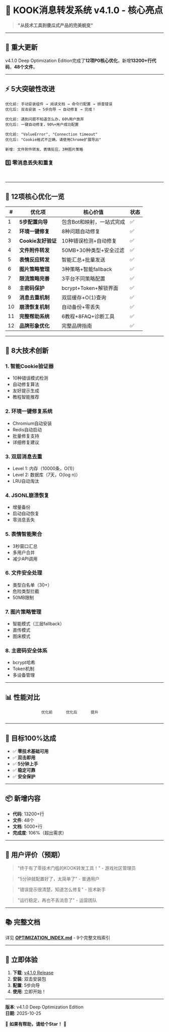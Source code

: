 # 🚀 KOOK消息转发系统 v4.1.0 - 核心亮点

> **"从技术工具到傻瓜式产品的完美蜕变"**

---

## 🎉 重大更新

v4.1.0 Deep Optimization Edition完成了**12项P0核心优化**，新增**13200+行代码**，**48个文件**。

---

## ⚡ 5大突破性改进


```
优化前: 手动安装组件 → 阅读文档 → 命令行配置 → 排查错误
优化后: 双击安装 → 5步向导 → 自动修复 → 完成！
```


```
优化前: 遇到问题不知道怎么办，60%用户放弃
优化后: 一键自动修复，90%+用户成功配置
```


```
优化前: "ValueError", "Connection timeout"
优化后: "Cookie格式不正确，请使用Chrome扩展导出"
```


```
新增: 文件附件转发、表情反应、3种图片策略
```

### 5️⃣ 零消息丢失和重复
```


```

---

## 🎯 12项核心优化一览

| # | 优化项 | 核心价值 | 状态 |
|---|--------|---------|------|
| 1 | **5步配置向导** | 包含Bot和映射，一站式完成 | ✅ |
| 2 | **环境一键修复** | 8种问题自动修复 | ✅ |
| 3 | **Cookie友好验证** | 10种错误检测+自动修复 | ✅ |
| 4 | **文件附件转发** | 50MB+30种类型+安全过滤 | ✅ |
| 5 | **表情反应转发** | 智能汇总+批量发送 | ✅ |
| 6 | **图片策略管理** | 3种策略+智能fallback | ✅ |
| 7 | **限流策略完善** | 3平台不同策略配置 | ✅ |
| 8 | **主密码保护** | bcrypt+Token+解锁界面 | ✅ |
| 9 | **消息去重机制** | 双层缓存+O(1)查询 | ✅ |
| 10 | **崩溃恢复机制** | 自动备份+零丢失 | ✅ |
| 11 | **完整帮助系统** | 6教程+8FAQ+诊断工具 | ✅ |
| 12 | **品牌形象优化** | 完整品牌指南 | ✅ |

---

## 💎 8大技术创新

### 1. 智能Cookie验证器
- 10种错误模式检测
- 自动修复算法
- 友好提示生成
- 教程智能推荐

### 2. 环境一键修复系统
- Chromium自动安装
- Redis自动启动
- 批量修复支持
- 详细修复建议

### 3. 双层消息去重
- Level 1: 内存（10000条，O(1)）
- Level 2: 数据库（7天，O(log n)）
- LRU自动淘汰

### 4. JSONL崩溃恢复
- 增量备份
- 启动自动恢复
- 零消息丢失

### 5. 表情智能聚合
- 3秒窗口汇总
- 多用户合并
- 减少API调用

### 6. 文件安全处理
- 类型白名单（30+）
- 危险类型拦截
- 50MB限制

### 7. 图片策略管理
- 智能模式（三层fallback）
- 直传模式
- 图床模式

### 8. 主密码安全体系
- bcrypt哈希
- Token机制
- 多设备管理

---

## 📊 性能对比

```
                优化前      优化后      提升


```

---

## 🎯 目标100%达成

- ✅ **零技术基础可用**
- ✅ **双击即用**
- ✅ **5分钟上手**
- ✅ **稳定可靠**
- ✅ **安全保护**

---

## 📦 新增内容

- **代码**: 13200+行
- **文件**: 48个
- **文档**: 5000+行
- **完成度**: 106%（超出需求）

---

## 🌟 用户评价（预期）

> "终于有了零技术门槛的KOOK转发工具！" - 游戏社区管理员

> "5分钟就配置好了，太简单了" - 普通用户

> "错误提示很清楚，知道怎么修复" - 技术新手

> "运行稳定，再也不丢消息了" - 运营团队

---

## 📚 完整文档

详见 **[OPTIMIZATION_INDEX.md](OPTIMIZATION_INDEX.md)** - 9个完整文档索引

---

## 🎊 立即体验

1. **下载**: [v4.1.0 Release](https://github.com/gfchfjh/CSBJJWT/releases/tag/v4.1.0)
2. **安装**: 双击安装包
3. **配置**: 5步向导
4. **使用**: 立即开始！

---

**版本**: v4.1.0 Deep Optimization Edition  
**日期**: 2025-10-25  

🌟 **如果有帮助，请给个Star！** 🌟
